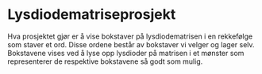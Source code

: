 # Lysdiodematriseprosjekt

Hva prosjektet gjør er å vise bokstaver på lysdiodematrisen i en rekkefølge som staver et ord. Disse ordene består av bokstaver vi velger og lager selv. Bokstavene vises ved å lyse opp lysdioder på matrisen i et mønster som representerer de respektive bokstavene så godt som mulig.

